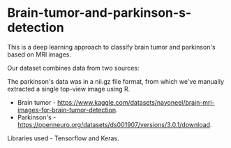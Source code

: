 # Brain-tumor-and-parkinson-s-detection
This is a deep learning approach to classify brain tumor and parkinson's based on MRI images.

Our dataset combines data from two sources:

The parkinson's data was in a nii.gz file format, from which we've manually extracted a single top-view image using R.

- Brain tumor - https://www.kaggle.com/datasets/navoneel/brain-mri-images-for-brain-tumor-detection.
- Parkinson's - https://openneuro.org/datasets/ds001907/versions/3.0.1/download.

Libraries used - Tensorflow and Keras.

